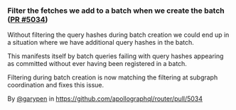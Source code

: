 ### Filter the fetches we add to a batch when we create the batch ([PR #5034](https://github.com/apollographql/router/pull/5034))

Without filtering the query hashes during batch creation we could end up in a situation where we have additional query hashes in the batch.

This manifests itself by batch queries failing with query hashes appearing as committed without ever having been registered in a batch.

Filtering during batch creation is now matching the filtering at subgraph coordination and fixes this issue.

By [@garypen](https://github.com/garypen) in https://github.com/apollographql/router/pull/5034